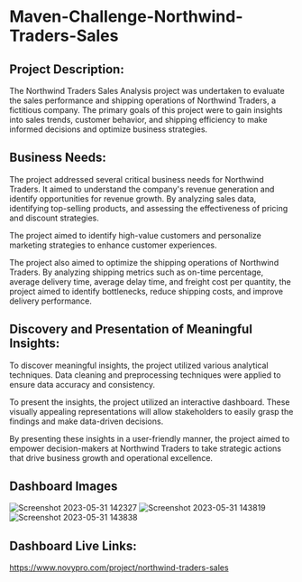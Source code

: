 # Maven-Challenge-Northwind-Traders-Sales

## Project Description:
The Northwind Traders Sales Analysis project was undertaken to evaluate the sales performance and shipping operations of Northwind Traders, a fictitious company. The primary goals of this project were to gain insights into sales trends, customer behavior, and shipping efficiency to make informed decisions and optimize business strategies.

## Business Needs:
The project addressed several critical business needs for Northwind Traders. It aimed to understand the company's revenue generation and identify opportunities for revenue growth. By analyzing sales data, identifying top-selling products, and assessing the effectiveness of pricing and discount strategies.

The project aimed to identify high-value customers and personalize marketing strategies to enhance customer experiences.

The project also aimed to optimize the shipping operations of Northwind Traders. By analyzing shipping metrics such as on-time percentage, average delivery time, average delay time, and freight cost per quantity, the project aimed to identify bottlenecks, reduce shipping costs, and improve delivery performance.

## Discovery and Presentation of Meaningful Insights:
To discover meaningful insights, the project utilized various analytical techniques. Data cleaning and preprocessing techniques were applied to ensure data accuracy and consistency.

To present the insights, the project utilized an interactive dashboard. These visually appealing representations will allow stakeholders to easily grasp the findings and make data-driven decisions.

By presenting these insights in a user-friendly manner, the project aimed to empower decision-makers at Northwind Traders to take strategic actions that drive business growth and operational excellence.

## Dashboard Images
![Screenshot 2023-05-31 142327](https://github.com/Deepakvk18/Maven-Challenge---Northwind-Traders-Sales/assets/103412614/a6000162-6ca8-4375-b119-bb4156f582dc)
![Screenshot 2023-05-31 143819](https://github.com/Deepakvk18/Maven-Challenge---Northwind-Traders-Sales/assets/103412614/be1299a9-524a-470f-8db6-6e7209c91f1e)
![Screenshot 2023-05-31 143838](https://github.com/Deepakvk18/Maven-Challenge---Northwind-Traders-Sales/assets/103412614/e62108fe-7748-4cfd-be84-146bd90280d5)

## Dashboard Live Links:
https://www.novypro.com/project/northwind-traders-sales
